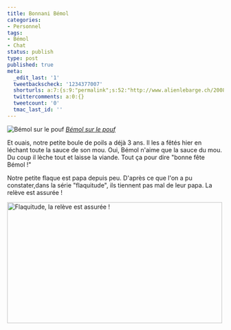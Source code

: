 ```yaml
---
title: Bonnani Bémol
categories:
- Personnel
tags:
- Bémol
- Chat
status: publish
type: post
published: true
meta:
  _edit_last: '1'
  tweetbackscheck: '1234377007'
  shorturls: a:7:{s:9:"permalink";s:52:"http://www.alienlebarge.ch/2008/06/24/bonnani-bemol/";s:7:"tinyurl";s:25:"http://tinyurl.com/c33x99";s:4:"isgd";s:17:"http://is.gd/ikdQ";s:5:"bitly";s:19:"http://bit.ly/exGau";s:5:"snipr";s:22:"http://snipr.com/b9x8x";s:5:"snurl";s:22:"http://snurl.com/b9x8x";s:7:"snipurl";s:24:"http://snipurl.com/b9x8x";}
  twittercomments: a:0:{}
  tweetcount: '0'
  tmac_last_id: ''
---
```

<img src="http://farm4.static.flickr.com/3194/2577489822_925b3bb475.jpg" alt="Bémol sur le pouf" />
<em><a title="photo sharing" href="http://www.flickr.com/photos/alienlebarge/2577489822/">Bémol sur le pouf</a></em>

Et ouais, notre petite boule de poils a déjà 3 ans. Il les a fêtés hier en léchant toute la sauce de son mou. Oui, Bémol n'aime que la sauce du mou. Du coup il lèche tout et laisse la viande. Tout ça pour dire "bonne fête Bémol !"

<!--more-->
Notre petite flaque est papa depuis peu. D'après ce que l'on a pu constater,dans la série "flaquitude", ils tiennent pas mal de leur papa.
La relève est assurée !

<a title="Flaquitude, la relève est assurée ! de alienlebarge, sur Flickr" href="http://www.flickr.com/photos/alienlebarge/2580276194/"><img src="http://farm4.static.flickr.com/3126/2580276194_f56dd2d6ed.jpg" alt="Flaquitude, la relève est assurée !" width="500" height="281" /></a>
